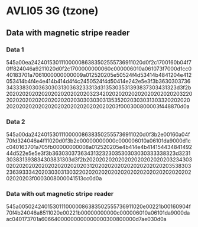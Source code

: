 # AVLl05 3G (tzone)

## Data with magnetic stripe reader

### Data 1
545a00ea2424015301110000086383502555736911020d0f2c1700160b04f70ff824046a9211020d0f2c1700000000060c000006010a061073f7000d1cc040183701a7061000000000009a012520205e50524f4d53414b4841204e412053414b4f4e4e414b414d4f4c2450524f4d50414e242e5e3f3b363030373634333830303630303130363233313d3135303531393837303431323d3f2b2020202020202020202020202032342020202020202020202020203220202020202020202020202030303030313535202030303130332020202020202020202020202020202020202020203f000300800003f448870d0a


### Data 2
545a00da2424015301110000086383502555736911020d0f3b2e00160a04f70fd324046a4f11020d0f3b2e00000000000c000006010a06101da9000d1cc040163701a705fb00000000008a012520205e4b414e4b41415443484149244d522e5e5e3f3b363030373634313232303530303030333338323d3231303831393834303831303d3f2b2020202020202020202020202032343030202020202020202020202020312020202020202020202020203538303236393334202030303130322020202020202020202020202020202020202020203f0003008000041513cc0d0a


### Data with out magnetic stripe reader
545a00502424015301110000086383502555736911020e00221b00160904f70f4b24046a8511020e00221b00000000000c000006010a06101da9000daac040173701a60664000000000000000300800000d7ae030d0a
